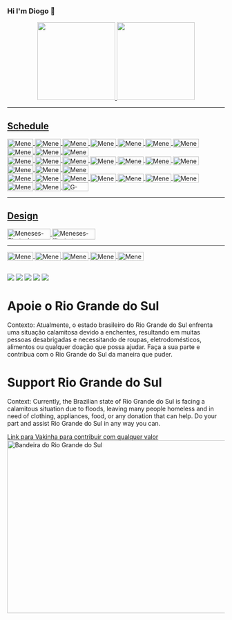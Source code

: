 ### Hi I'm Diogo 🖖 

<div align="center">
  <a href="https://github.com/DiogoMeneses-stack">
 
  <img height="180" src="https://github-readme-stats.vercel.app/api?username=DiogoMeneses-stack&show_icons=false&theme=shadow_red&include_all_commits=true&count_private=true"/>
<img height="180" src="https://github-readme-stats.vercel.app/api/top-langs/?username=DiogoMeneses-stack&layout=compact&langs_count=7&theme=shadow_red"/>
<hr>
</div>
<div style="display: inline_block">
  <h2>Schedule</h2>
  <img align="center" alt="Meneses-HTML" height="20" width="60" src="https://img.shields.io/badge/HTML5-E34F26?style=for-the-badge&logo=html5&logoColor=white">
  <img align="center" alt="Meneses-CSS" height="20" width="60" src="https://img.shields.io/badge/CSS3-1572B6?style=for-the-badge&logo=css3&logoColor=white">
  <img align="center" alt="Meneses-js" height="20" width="60" src="https://img.shields.io/badge/JavaScript-F7DF1E?style=for-the-badge&logo=JavaScript&logoColor=white">
  <img align="center" alt="Meneses-Php" height="20" width="60" src="https://img.shields.io/badge/PHP-777BB4?style=for-the-badge&logo=php&logoColor=white">
  <img align="center" alt="Meneses-Java" height="20" width="60" src="https://img.shields.io/badge/Java-ED8B00?style=for-the-badge&logo=openjdk&logoColor=white">
  <img align="center" alt="Meneses-Python" height="20" width="60" src="https://img.shields.io/badge/Python-14354C?style=for-the-badge&logo=python&logoColor=white">
  <img align="center" alt="Meneses-Ruby" height="20" width="60" src="https://img.shields.io/badge/Ruby-CC342D?style=for-the-badge&logo=ruby&logoColor=white">
  <img align="center" alt="Meneses-C" height="20" width="60" src="https://img.shields.io/badge/C-00599C?style=for-the-badge&logo=c&logoColor=white">
  <img align="center" alt="Meneses-C++" height="20" width="60" src="https://img.shields.io/badge/C%2B%2B-00599C?style=for-the-badge&logo=c%2B%2B&logoColor=white">
  <img align="center" alt="Meneses-Csharp" height="20" width="60" src="https://img.shields.io/badge/C%23-239120?style=for-the-badge&logo=c-sharp&logoColor=white">
  <br>
  <img align="center" alt="Meneses-bootstrap" height="20" width="60" src="https://img.shields.io/badge/Bootstrap-563D7C?style=for-the-badge&logo=bootstrap&logoColor=white">
  <img align="center" alt="Meneses-jQuery" height="20" width="60" src="https://img.shields.io/badge/jQuery-0769AD?style=for-the-badge&logo=jquery&logoColor=white">
  <img align="center" alt="Meneses-React" height="20" width="60" src="https://img.shields.io/badge/React-20232A?style=for-the-badge&logo=react&logoColor=61DAFB">
  <img align="center" alt="Meneses-Next.js" height="20" width="60" src="https://img.shields.io/badge/Next.js-000000?style=for-the-badge&logo=next.js&logoColor=white">
  <img align="center" alt="Meneses-Angular-JS" height="20" width="60" src="https://img.shields.io/badge/AngularJS-E23237?style=for-the-badge&logo=angularjs&logoColor=white">
  <img align="center" alt="Meneses-Angular" height="20" width="60" src="https://img.shields.io/badge/Angular-DD0031?style=for-the-badge&logo=angular&logoColor=white">
  <img align="center" alt="Meneses-Vue" height="20" width="60" src="https://img.shields.io/badge/Vue.js-35495E?style=for-the-badge&logo=vue.js&logoColor=4FC08D">
  <img align="center" alt="Meneses-Sass" height="20" width="60" src="https://img.shields.io/badge/Sass-CC6699?style=for-the-badge&logo=sass&logoColor=white">
  <img align="center" alt="Meneses-typescript" height="20" width="60" src="https://img.shields.io/badge/TypeScript-007ACC?style=for-the-badge&logo=typescript&logoColor=white">
  <img align="center" alt="Meneses-Gulp" height="20" width="60" src="https://img.shields.io/badge/Gulp-CF4647?style=for-the-badge&logo=gulp&logoColor=white">
  <br>
  <img align="center" alt="Meneses-Webpack" height="20" width="60" src="https://img.shields.io/badge/Webpack-8DD6F9?style=for-the-badge&logo=webpack&logoColor=black">
  <img align="center" alt="Meneses-Node" height="20" width="60" src="https://img.shields.io/badge/Node.js-43853D?style=for-the-badge&logo=node.js&logoColor=white">
  <img align="center" alt="Meneses-Npm" height="20" width="60" src="https://img.shields.io/badge/npm-CB3837?style=for-the-badge&logo=npm&logoColor=white">
  <img align="center" alt="Meneses-Sheel-Script" height="20" width="60" src="https://img.shields.io/badge/Shell_Script-121011?style=for-the-badge&logo=gnu-bash&logoColor=white">
  <img align="center" alt="Meneses-Spring" height="20" width="60" src="https://img.shields.io/badge/Spring-6DB33F?style=for-the-badge&logo=spring&logoColor=white">
  <img align="center" alt="Meneses-MYSQL" height="20" width="60" src="https://img.shields.io/badge/MySQL-00000F?style=for-the-badge&logo=mysql&logoColor=white">
  <img align="center" alt="Meneses-Mongo-DB" height="20" width="60" src="https://img.shields.io/badge/MongoDB-4EA94B?style=for-the-badge&logo=mongodb&logoColor=white">
  <img align="center" alt="Meneses-Laravel" height="20" width="60" src="https://img.shields.io/badge/Laravel-FF2D20?style=for-the-badge&logo=laravel&logoColor=white">
  <img align="center" alt="Meneses-Symfony" height="20" width="60" src="https://img.shields.io/badge/Symfony-000000?style=for-the-badge&logo=symfony&logoColor=white">
  <img align="center" alt="G-code" height="20" width="60" src="https://img.shields.io/badge/G--code-440094?style=for-the-badge&logo=codesandbox">

  <hr>
  <h2>Design</h2>
  <img align="center" alt="Meneses-Photoshop" height="25" width="100" src="https://img.shields.io/badge/Adobe%20Photoshop-31A8FF?style=for-the-badge&logo=Adobe%20Photoshop&logoColor=black">
  <img align="center" alt="Meneses-Illustrator" height="25" width="100" src="https://img.shields.io/badge/Adobe%20Illustrator-FF9A00?style=for-the-badge&logo=adobe%20illustrator&logoColor=white">
  <hr>
  <img align="center" alt="Meneses-Linux" height="20" width="60" src="https://img.shields.io/badge/Linux-FCC624?style=for-the-badge&logo=linux&logoColor=black">
   <img align="center" alt="Meneses-Debian" height="20" width="60" src="https://img.shields.io/badge/Debian-A81D33?style=for-the-badge&logo=debian&logoColor=white">
   <img align="center" alt="Meneses-Kali" height="20" width="60" src="https://img.shields.io/badge/Kali_Linux-557C94?style=for-the-badge&logo=kali-linux&logoColor=white">
  <img align="center" alt="Meneses-Ubuntu" height="20" width="60" src="https://img.shields.io/badge/Ubuntu-E95420?style=for-the-badge&logo=ubuntu&logoColor=white">
  <img align="center" alt="Meneses-Mint" height="20" width="60" src="https://img.shields.io/badge/Linux_Mint-87CF3E?style=for-the-badge&logo=linux-mint&logoColor=white">
</div>
  
  ##
 
<div> 
  <a href="https://www.linkedin.com/in/diogo-meneses-a2a171194/" target="_blank"><img src="https://img.shields.io/badge/linkedin-%230077B5.svg?style=for-the-badge&logo=linkedin&logoColor=white" target="_blank"></a>
  <a href="https://instagram.com/diogo_projetos" target="_blank"><img src="https://img.shields.io/badge/-Instagram-%23E4405F?style=for-the-badge&logo=instagram&logoColor=white" target="_blank"></a>
  <a href = "https://twitter.com/DiogoMense60332"><img src="https://img.shields.io/badge/Twitter-%231DA1F2.svg?style=for-the-badge&logo=Twitter&logoColor=white"></a>
  <a href = "mailto:mensesdiogo113@gmail.com"><img src="https://img.shields.io/badge/-Gmail-%23333?style=for-the-badge&logo=gmail&logoColor=white" target="_blank"></a>
  <a href = "https://stackoverflow.com/users/23415384/diogo-h-meneses"><img src="https://img.shields.io/badge/Stack%20Overflow-F58025?style=for-the-badge&logo=Stack%20Overflow&logoColor=white" target="_blank"></a>
</div>
<h1>Apoie o Rio Grande do Sul</h1>
<p>Contexto: Atualmente, o estado brasileiro do Rio Grande do Sul enfrenta uma situação calamitosa devido a enchentes, resultando em muitas pessoas desabrigadas e necessitando de roupas, eletrodomésticos, alimentos ou qualquer doação que possa ajudar. Faça a sua parte e contribua com o Rio Grande do Sul da maneira que puder.</p>
<h1>Support Rio Grande do Sul</h1>
<p>Context: Currently, the Brazilian state of Rio Grande do Sul is facing a calamitous situation due to floods, leaving many people homeless and in need of clothing, appliances, food, or any donation that can help. Do your part and assist Rio Grande do Sul in any way you can.</p>

<a href="https://www.vakinha.com.br/tag/sos_enchentes">Link para Vakinha para contribuir com qualquer valor</a>
<br>
  <img width="550px" height="400px" src="https://upload.wikimedia.org/wikipedia/commons/thumb/6/63/Bandeira_do_Rio_Grande_do_Sul.svg/800px-Bandeira_do_Rio_Grande_do_Sul.svg.png" alt="Bandeira do Rio Grande do Sul">
<div>

  
</div>


